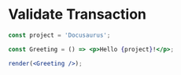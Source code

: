 # Validate Transaction

```jsx live noInline
const project = 'Docusaurus';

const Greeting = () => <p>Hello {project}!</p>;

render(<Greeting />);
```